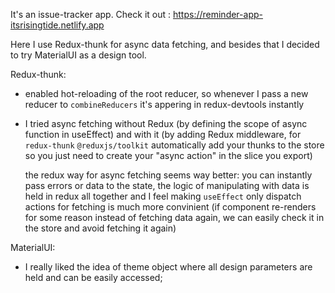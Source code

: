 It's an issue-tracker app.
Check it out : https://reminder-app-itsrisingtide.netlify.app

Here I use Redux-thunk for async data fetching, and besides that I decided to try MaterialUI as a design tool.

Redux-thunk:
- enabled hot-reloading of the root reducer, so whenever I pass a new reducer to `combineReducers` it's appering in redux-devtools instantly 
- I tried async fetching without Redux (by defining the scope of async function in useEffect)
  and with it (by adding Redux middleware, for `redux-thunk` `@reduxjs/toolkit` automatically add your thunks to the store
  so you just need to create your "async action" in the slice you export) 
  
  the redux way for async fetching seems way better: you can instantly pass errors or data to the state, the logic of manipulating with data 
  is held in redux all together and I feel making `useEffect` only dispatch actions for fetching is much more convinient
  (if component re-renders for some reason instead of fetching data again, we can easily check it in the store and avoid fetching it again)

MaterialUI:

- I really liked the idea of theme object where all design parameters are held and can be easily accessed;
